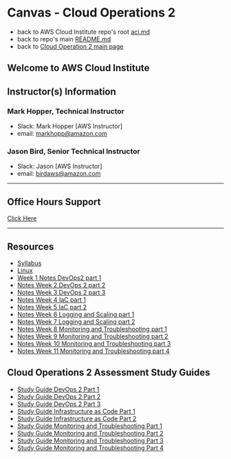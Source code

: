 # Canvas - Cloud Operations 2

* back to AWS Cloud Institute repo's root [aci.md](../aci.md)
* back to repo's main [README.md](../../../README.md)
* back to [Cloud Operation 2 main page](./aws-cloud-operations-2.md)

## Welcome to AWS Cloud Institute

## Instructor(s) Information

### Mark Hopper, Technical Instructor

* Slack: Mark Hopper [AWS Instructor]
* email: markhopp@amazon.com

### Jason Bird, Senior Technical Instructor

* Slack: Jason [AWS Instructor]
* email: birdaws@amazon.com

___

## Office Hours Support

[Click Here](https://prelude.amazon.com/s/fFweTnRXh/TT7Hhk)

___

## Resources

* [Syllabus](./canvas_files/Cloud%20Operations%202%20Syllabus.pdf)
* [Linux](./canvas_files/Linux%20%20Reference%20Summary.pdf)
* [Week 1 Notes DevOps2 part 1](./canvas_files/Notes%20Week%201%20DevOps%202%20part%201.pdf)
* [Notes Week 2 DevOps 2 part 2](./canvas_files/Notes%20Week%202%20DevOps%202%20part%202.pdf)
* [Notes Week 3 DevOps 2 part 3](./canvas_files/Notes%20Week%203%20DevOps%202%20part%203.pdf)
* [Notes Week 4 IaC part 1](./canvas_files/Notes%20Week%204%20IaC%20part%201.pdf)
* [Notes Week 5 IaC part 2](./canvas_files/Notes%20Week%205%20IaC%20part%202.pdf)
* [Notes Week 6 Logging and Scaling part 1](./canvas_files/Notes%20Week%206%20Logging%20and%20Scaling%20part%201%20.pdf)
* [Notes Week 7 Logging and Scaling part 2](./canvas_files/Notes%20Week%207%20Logging%20and%20Scaling%20part%202%20.pdf)
* [Notes Week 8 Monitoring and Troubleshooting part 1](./canvas_files/Notes%20Week%208%20Monitoring%20and%20Troubleshooting%20part%201%20.pdf)
* [Notes Week 9 Monitoring and Troubleshooting part 2](./canvas_files/Notes%20Week%209%20Monitoring%20and%20Troubleshooting%20part%202%20.pdf)
* [Notes Week 10 Monitoring and Troubleshooting part 3](./canvas_files/Notes%20Week%2010%20Monitoring%20and%20Troubleshooting%20part%203%20.pdf)
* [Notes Week 11 Monitoring and Troubleshooting part 4](./canvas_files/Notes%20Week%2011%20Monitoring%20and%20Troubleshooting%20part%204%20.pdf)

## Cloud Operations 2 Assessment Study Guides

* [Study Guide DevOps 2 Part 1](./canvas_files/Studyguide%20DevOps%202%20Part%201%20.pdf)
* [Study Guide DevOps 2 Part 2](./canvas_files/Studyguide%20DevOps%202%20Part%202%20.pdf)
* [Study Guide DevOps 2 Part 3](./canvas_files/Studyguide%20DevOps%202%20Part%203%20.pdf)
* [Study Guide Infrastructure as Code Part 1](./canvas_files/Studyguide%20Infrastructure%20as%20Code%20Part%201%20.pdf)
* [Study Guide Infrastructure as Code Part 2](./canvas_files/Studyguide%20Infrastructure%20as%20Code%20Part%202%20.pdf)
* [Study Guide Monitoring and Troubleshooting Part 1](./canvas_files/Studyguide%20Monitoring%20and%20Troubleshooting%20%20Part%201%20.pdf)
* [Study Guide Monitoring and Troubleshooting Part 2](./canvas_files/Studyguide%20Monitoring%20and%20Troubleshooting%20%20Part%202%20.pdf)
* [Study Guide Monitoring and Troubleshooting Part 3](./canvas_files/Studyguide%20Monitoring%20and%20Troubleshooting%20%20Part%203%20.pdf)
* [Study Guide Monitoring and Troubleshooting Part 4](./canvas_files/Studyguide%20Monitoring%20and%20Troubleshooting%20%20Part%204%20.pdf)
